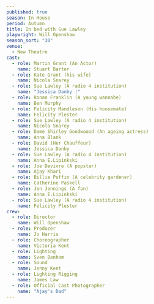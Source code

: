 ```yaml
---
published: true
season: In House
period: Autumn
title: In bed with Sue Lawley
playwright: Will Openshaw
season_sort: "30"
venue: 
  - New Theatre
cast: 
  - role: Martin Grant (An Actor)
    name: Stuart Barter
  - role: Kate Grant (his wife)
    name: Nicola Snarey
  - role: Sue Lawley (A radio 4 institution)
    name: "Jessica Danby |"
  - role: Ronan Franklin (A young wannabe)
    name: Ben Murphy
  - role: Felicity Mandleson (His housemate)
    name: Felicity Plester
  - role: Sue Lawley (A radio 4 institution)
    name: Nicola Snarey
  - role: Dame Shirley Goodwoood (An ageing actress)
    name: Anna Blank
  - role: David (Her Chauffeur)
    name: Jessica Danby
  - role: Sue Lawley (A radio 4 institution)
    name: Anna E.Lipinkski
  - role: Joe Devivre (A popstar)
    name: Ajay Khari
  - role: Billie Puffin (A celebrity gardener)
    name: Catherine Paskell
  - role: Jen Jennings (A fan)
    name: Anna E.Lipinkski
  - role: Sue Lawley (A radio 4 institution)
    name: Felicity Plester
crew: 
  - role: Director
    name: Will Openshaw
  - role: Producer
    name: Jo Harris
  - role: Choreographer
    name: Victoria Kent
  - role: Lighting
    name: Sven Banham
  - role: Sound
    name: Jenny Kent
  - role: Lighting Rigging
    name: James Law
  - role: Official Cast Photographer
    name: "Ajay's Dad"
---
```


